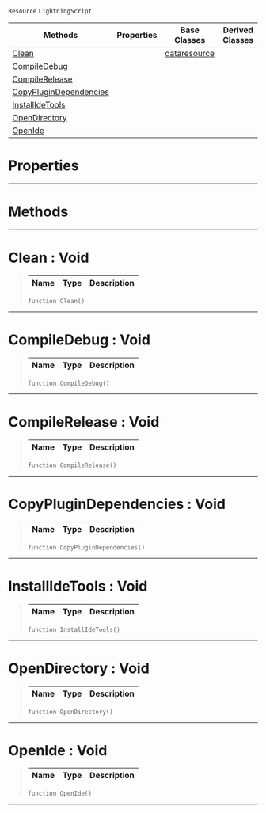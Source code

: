  `Resource` `LightningScript`



|Methods|Properties|Base Classes|Derived Classes|
|---|---|---|---|
|[ Clean](https://github.com/dragonCASTjosh/PlasmaDocs/blob/master/code_reference/class_reference/lightningpluginsource.markdown#clean-void)| |[dataresource](https://github.com/dragonCASTjosh/PlasmaDocs/blob/master/code_reference/class_reference/dataresource.markdown)| |
|[ CompileDebug](https://github.com/dragonCASTjosh/PlasmaDocs/blob/master/code_reference/class_reference/lightningpluginsource.markdown#compiledebug-void)| | | |
|[ CompileRelease](https://github.com/dragonCASTjosh/PlasmaDocs/blob/master/code_reference/class_reference/lightningpluginsource.markdown#compilerelease-void)| | | |
|[ CopyPluginDependencies](https://github.com/dragonCASTjosh/PlasmaDocs/blob/master/code_reference/class_reference/lightningpluginsource.markdown#copyplugindependencies-v)| | | |
|[ InstallIdeTools](https://github.com/dragonCASTjosh/PlasmaDocs/blob/master/code_reference/class_reference/lightningpluginsource.markdown#installidetools-void)| | | |
|[ OpenDirectory](https://github.com/dragonCASTjosh/PlasmaDocs/blob/master/code_reference/class_reference/lightningpluginsource.markdown#opendirectory-void)| | | |
|[ OpenIde](https://github.com/dragonCASTjosh/PlasmaDocs/blob/master/code_reference/class_reference/lightningpluginsource.markdown#openide-void)| | | |


 #  Properties


---  
 #  Methods


---  
 #  Clean : Void

> 
> |Name|Type|Description|
> |---|---|---|
> ``` lang=cpp, name=Lightning
> function Clean()
> ``` 


---  
 #  CompileDebug : Void

> 
> |Name|Type|Description|
> |---|---|---|
> ``` lang=cpp, name=Lightning
> function CompileDebug()
> ``` 


---  
 #  CompileRelease : Void

> 
> |Name|Type|Description|
> |---|---|---|
> ``` lang=cpp, name=Lightning
> function CompileRelease()
> ``` 


---  
 #  CopyPluginDependencies : Void

> 
> |Name|Type|Description|
> |---|---|---|
> ``` lang=cpp, name=Lightning
> function CopyPluginDependencies()
> ``` 


---  
 #  InstallIdeTools : Void

> 
> |Name|Type|Description|
> |---|---|---|
> ``` lang=cpp, name=Lightning
> function InstallIdeTools()
> ``` 


---  
 #  OpenDirectory : Void

> 
> |Name|Type|Description|
> |---|---|---|
> ``` lang=cpp, name=Lightning
> function OpenDirectory()
> ``` 


---  
 #  OpenIde : Void

> 
> |Name|Type|Description|
> |---|---|---|
> ``` lang=cpp, name=Lightning
> function OpenIde()
> ``` 


---  
 

 